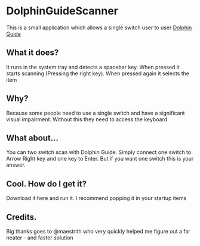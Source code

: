 # DolphinGuideScanner
This is a small application which allows a single switch user to user [Dolphin Guide](http://yourdolphin.com/product?id=5)

## What it does?
It runs in the system tray and detects a spacebar key. When pressed it starts scanning (Pressing the right key). When pressed again it selects the item

## Why?
Because some people need to use a single switch and have a significant visual impairment. Without this they need to access the keyboard

## What about...
You can two switch scan with Dolphin Guide. Simply connect one switch to Arrow Right key and one key to Enter. But if you want one switch this is your answer.

## Cool. How do I get it?

Download it here and run it. I recommend popping it in your startup items

## Credits.

Big thanks goes to @maestrith who very quickly helped me figure out a far neater - and faster solution 


